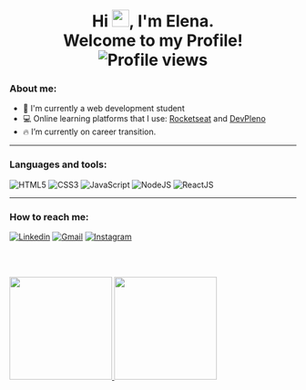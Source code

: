 <h1 align="center">Hi <img src="https://raw.githubusercontent.com/kaueMarques/kaueMarques/master/hi.gif" width="30px">, I'm Elena.<br>Welcome to my Profile! <img src="https://komarev.com/ghpvc/?username=elena-calcada&color=yellow" alt="Profile views" /></h1>  

### About me:
- 🌱 I'm currently a web development student
- 💻 Online learning platforms that I use: [Rocketseat](https://app.rocketseat.com.br/me/elena-calcada-evangelista-06549) and [DevPleno](https://cursos.devpleno.com/)
- 🔥 I’m currently on career transition.
***
### Languages and tools:
![HTML5](https://img.shields.io/badge/HTML5-E34F26?style=for-the-badge&logo=html5&logoColor=white)
![CSS3](https://img.shields.io/badge/CSS3-1572B6?style=for-the-badge&logo=css3&logoColor=white)
![JavaScript](https://img.shields.io/badge/JavaScript-F7DF1E?style=for-the-badge&logo=javascript&logoColor=black)
![NodeJS](https://img.shields.io/badge/Node.js-43853D?style=for-the-badge&logo=node.js&logoColor=white)
![ReactJS](https://img.shields.io/badge/React-20232A?style=for-the-badge&logo=react&logoColor=61DAFB)

***
### How to reach me:

[![Linkedin](https://img.shields.io/badge/-LinkedIn-%230077B5?style=for-the-badge&logo=linkedin&logoColor=white)](https://www.linkedin.com/in/elena-calcada-evangelista/)
[![Gmail](https://img.shields.io/badge/Gmail-D14836?style=for-the-badge&logo=gmail&logoColor=white)](mailto:calcada.elena@gmail.com)
[![Instagram](https://img.shields.io/badge/Instagram-E4405F?style=for-the-badge&logo=instagram&logoColor=white)](https://www.instagram.com/elena_calcada/)

<br><br>
<div>
  <a href="https://github.com/elena-calcada">
  <img height="180em" src="https://github-readme-stats.vercel.app/api?username=elena-calcada&show_icons=true&theme=dark&include_all_commits=true&count_private=true"/>
  <img height="180em" src="https://github-readme-stats.vercel.app/api/top-langs/?username=elena-calcada&layout=compact&langs_count=7&theme=dark"/>
</div>

